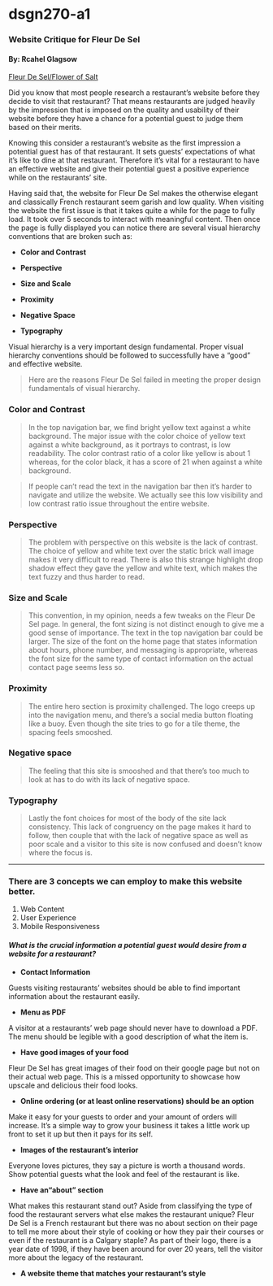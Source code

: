 # dsgn270-a1

### Website Critique for Fleur De Sel

#### By: Rcahel Glagsow 

[Fleur De Sel/Flower of Salt ](https://www.fleurdeselbrasserie.com)




Did you know that most people research a restaurant’s website before they decide to visit that restaurant? That means restaurants are judged heavily by the impression that is imposed on the quality and usability of their website before they have a chance for a potential guest to judge them based on their merits. 


Knowing this consider a restaurant’s website as the first impression a potential guest has of that restaurant. It sets guests’ expectations of what it’s like to dine at that restaurant. Therefore it’s vital for a restaurant to have an effective website and give their potential guest a positive experience while on the restaurants’ site. 


Having said that, the website for Fleur De Sel makes the otherwise elegant and classically French restaurant seem garish and low quality. When visiting the website the first issue is that it takes quite a while for the page to fully load. It took over 5 seconds to interact with meaningful content. Then once the page is fully displayed you can notice there are several visual hierarchy conventions that are broken such as:


* __Color and Contrast__ 

* __Perspective__

* __Size and Scale__

* __Proximity__

* __Negative Space__

* __Typography__


Visual hierarchy is a very important design fundamental. Proper visual hierarchy conventions should be followed to successfully have a “good” and effective website. 


> Here are the reasons Fleur De Sel failed in meeting the proper design fundamentals of visual hierarchy. 

### Color and Contrast


> In the top navigation bar, we find bright yellow text against a white background. The major issue with the color choice of yellow text against a white background, as it portrays to contrast, is low readability. The color contrast ratio of a color like yellow is about 1 whereas, for the color black, it has a score of 21 when against a white background. 

> If people can’t read the text in the navigation bar then it’s harder to navigate and utilize the website.  We actually see this low visibility and low contrast ratio issue throughout the entire website.


### Perspective 


> The problem with perspective on this website is the lack of contrast. The choice of yellow and white text over the static brick wall image makes it very difficult to read. There is also this strange highlight drop shadow effect they gave the yellow and white text, which makes the text fuzzy and thus harder to read.  


### Size and Scale


> This convention, in my opinion, needs a few tweaks on the Fleur De Sel page. In general, the font sizing is not distinct enough to give me a good sense of importance. The text in the top navigation bar could be larger. The size of the font on the home page that states information about hours, phone number, and messaging is appropriate, whereas the font size for the same type of contact information on the actual contact page seems less so. 


### Proximity  


> The entire hero section is proximity challenged. The logo creeps up into the navigation menu, and there’s a social media button floating like a buoy. Even though the site tries to go for a tile theme, the spacing feels smooshed. 


### Negative space 


> The feeling that this site is smooshed and that there’s too much to look at has to do with its lack of negative space. 


### Typography 


> Lastly the font choices for most of the body of the site lack consistency. This lack of congruency on the page makes it hard to follow, then couple that with the lack of negative space as well as poor scale and a visitor to this site is now confused and doesn’t know where the focus is. 

------
### **There are 3 concepts we can employ to make this website better.**

<ol>
<li>Web Content</li> 

<li>User Experience</li>

<li>Mobile Responsiveness</li>
</ol>


#### _What is the crucial information a potential guest would desire from a website for a restaurant?_


*  __Contact Information__

Guests visiting restaurants’ websites should be able to find important information about the restaurant easily. 

* __Menu as PDF__

A visitor at a restaurants’ web page should never have to download a PDF. The menu should be legible with a good description of what the item is. 

* __Have good images of your food__

Fleur De Sel has great images of their food on their google page but not on their actual web page. This is a missed opportunity to showcase how upscale and delicious their food looks. 

* __Online ordering (or at least online reservations) should be an option__

Make it easy for your guests to order and your amount of orders will increase. It’s a simple way to grow your business it takes a little work up front to set it up but then it pays for its self. 


* __Images of the restaurant’s interior__

Everyone loves pictures, they say a picture is worth a thousand words. Show potential guests what the look and feel of the restaurant is like. 

* __Have an“about” section__

What makes this restaurant stand out? Aside from classifying the type of food the restaurant servers what else makes the restaurant unique? Fleur De Sel is a French restaurant but there was no about section on their page to tell me more about their style of cooking or how they pair their courses or even if the restaurant is a Calgary staple? As part of their logo, there is a year date of 1998, if they have been around for over 20 years, tell the visitor more about the legacy of the restaurant. 

* __A website theme that matches your restaurant’s style__

